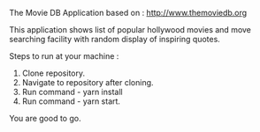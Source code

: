 The Movie DB Application based on : http://www.themoviedb.org


This application shows list of popular hollywood movies and move searching facility with random display of inspiring quotes. 

Steps to run at your machine :

  1. Clone repository.
  2. Navigate to repository after cloning.
  3. Run command - yarn install
  4. Run command - yarn start.

  You are good to go. 